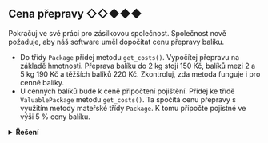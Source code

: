 ## Cena přepravy ◇◇◆◆◆

Pokračuj ve své práci pro zásilkovou společnost. Společnost nově požaduje, aby náš software uměl dopočítat cenu přepravy
balíku.

- Do třídy `Package` přidej metodu `get_costs()`. Vypočítej přepravu na základě hmotnosti. Přeprava balíku do 2 kg stojí
  150 Kč, balíků mezi 2 a 5 kg 190 Kč a těžších balíků 220 Kč. Zkontroluj, zda metoda funguje i pro cenné balíky.
- U cenných balíků bude k ceně připočtení pojištění. Přidej ke třídě `ValuablePackage` metodu `get_costs()`. Ta spočítá
  cenu přepravy s využitím metody mateřské třídy `Package`. K tomu připočte pojistné ve výši 5 % ceny balíku.

<details>
<summary><b>Řešení</b></summary>


```python
class Package:
    def __init__(self, address, weight, state):
        self.address = address
        self.weight = weight
        self.state = state

    def __str__(self):
        return f"Balík na adresu {self.address} má hmotnost {self.weight} kg a je ve stavu {self.state}."

    def get_costs(self):
        cost = 0
        if self.weight <= 2:
            cost = 150
        elif self.weight <= 5:
            cost = 190
        else:
            cost = 220
        return cost

    def deliver(self):
        if self.state == "doručen":
            return "Balík již byl doručen"

        self.state = "doručen"
        return "Doručení uloženo"


class ValuablePackage(Package):
    def __init__(self, address, weight, state, value):
        super().__init__(address, weight, state)
        self.value = value

    def __str__(self):
        return super().__str__() + f" Balíček má hodnotu {self.value} Kč."

    def get_costs(self):
        price = super().get_costs()
        return price * 1.05
```

</details>
